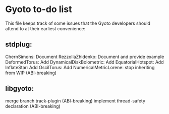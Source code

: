 # Gyoto to-do list

This file keeps track of some issues that the Gyoto developers should
attend to at their earliest convenience:

## stdplug:
ChernSimons: Document
RezzollaZhidenko: Document and provide example
DeformedTorus: Add
DynamicalDiskBolometric: Add
EquatorialHotspot: Add
InflateStar: Add
OscilTorus: Add
NumericalMetricLorene: stop inheriting from WIP (ABI-breaking)

## libgyoto:
merge branch track-plugin (ABI-breaking)
implement thread-safety declaration (ABI-breaking)
